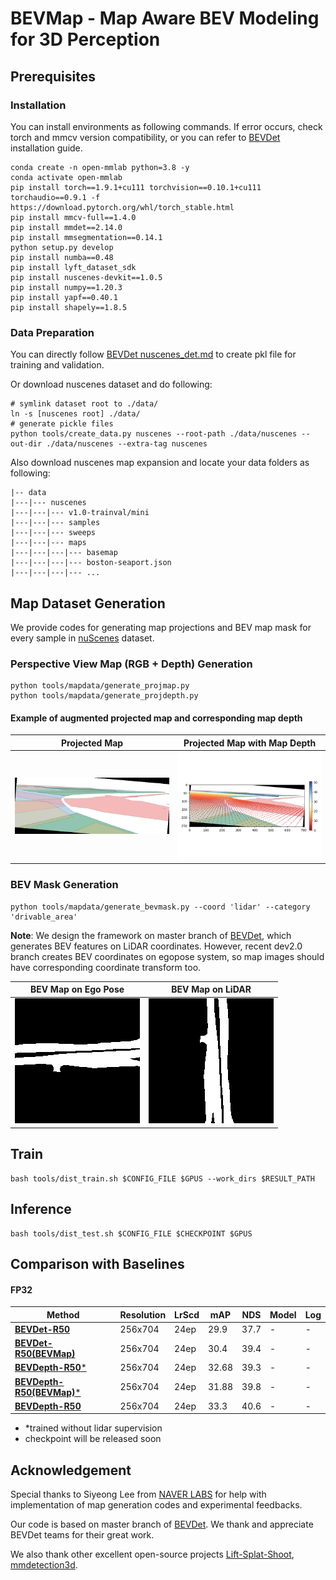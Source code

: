 # BEVMap - Map Aware BEV Modeling for 3D Perception

## Prerequisites

### Installation
 You can install environments as following commands. If error occurs, check torch and mmcv version compatibility, or you can refer to [BEVDet](https://github.com/HuangJunJie2017/BEVDet/blob/master/docs/getting_started.md) installation guide.  
```
conda create -n open-mmlab python=3.8 -y
conda activate open-mmlab
pip install torch==1.9.1+cu111 torchvision==0.10.1+cu111 torchaudio==0.9.1 -f https://download.pytorch.org/whl/torch_stable.html
pip install mmcv-full==1.4.0
pip install mmdet==2.14.0
pip install mmsegmentation==0.14.1
python setup.py develop 
pip install numba==0.48
pip install lyft_dataset_sdk
pip install nuscenes-devkit==1.0.5
pip install numpy==1.20.3
pip install yapf==0.40.1
pip install shapely==1.8.5
```

### Data Preparation
You can directly follow [BEVDet nuscenes_det.md](https://github.com/HuangJunJie2017/BEVDet/blob/dev2.0/docs/en/datasets/nuscenes_det.md) to create pkl file for training and validation. 

Or download nuscenes dataset and do following: 

```
# symlink dataset root to ./data/
ln -s [nuscenes root] ./data/
# generate pickle files 
python tools/create_data.py nuscenes --root-path ./data/nuscenes --out-dir ./data/nuscenes --extra-tag nuscenes
```

Also download nuscenes map expansion and locate your data folders as following: 
```
|-- data
|---|--- nuscenes
|---|---|--- v1.0-trainval/mini 
|---|---|--- samples 
|---|---|--- sweeps
|---|---|--- maps 
|---|---|---|--- basemap 
|---|---|---|--- boston-seaport.json
|---|---|---|--- ...
```

## Map Dataset Generation
We provide codes for generating map projections and BEV map mask for every sample in [nuScenes](https://www.nuscenes.org/?externalData=all&mapData=all&modalities=Any) dataset. 

### Perspective View Map (RGB + Depth) Generation
```
python tools/mapdata/generate_projmap.py 
python tools/mapdata/generate_projdepth.py 
```

#### Example of augmented projected map and corresponding map depth
Projected Map            |  Projected Map with Map Depth
:-------------------------:|:-------------------------:
![im1](resources/map.png)|![im2](resources/mapdepth.png)

### BEV Mask Generation 
```
python tools/mapdata/generate_bevmask.py --coord 'lidar' --category 'drivable_area'
```

__Note__: We design the framework on master branch of [BEVDet](https://github.com/HuangJunJie2017/BEVDet/tree/master), which generates BEV features on LiDAR coordinates. However, recent dev2.0 branch creates BEV coordinates on egopose system, so map images should have corresponding coordinate transform too. 

BEV Map on Ego Pose             |  BEV Map on LiDAR
:-------------------------:|:-------------------------:
![im1](resources/ego.png)|![im2](resources/lidar.png)


## Train 
```
bash tools/dist_train.sh $CONFIG_FILE $GPUS --work_dirs $RESULT_PATH 
```
## Inference 
```
bash tools/dist_test.sh $CONFIG_FILE $CHECKPOINT $GPUS
```
## Comparison with Baselines
#### FP32
| Method            |Resolution |LrScd | mAP      | NDS     |   Model | Log
|--------           |--------|--------|----------|---------|-----|-------|
| [**BEVDet-R50**](configs/bevdet/bevdet-r50.py)|256x704|24ep| 29.9     | 37.7       | - | -
| [**BEVDet-R50(BEVMap)**](configs/bevmap/bevdet-r50.py) |256x704|24ep| 30.4     | 39.4      | - | -
| [**BEVDepth-R50***](configs/bevdepth/bevdepth-r50.py) |256x704|24ep| 32.68     | 39.3      | - | -
| [**BEVDepth-R50(BEVMap)***](configs/bevmap/bevdepth-r50.py) |256x704|24ep| 31.88     | 39.8     | - | -
| [**BEVDepth-R50**](configs/bevdepth/bevdepth-r50.py) |256x704|24ep| 33.3     | 40.6      | - | -

* *trained without lidar supervision
* checkpoint will be released soon


## Acknowledgement 
Special thanks to Siyeong Lee from [NAVER LABS](https://www.naverlabs.com/) for help with implementation of map generation codes and experimental feedbacks.

Our code is based on master branch of [BEVDet](https://github.com/HuangJunJie2017/BEVDet/tree/master). We thank and appreciate BEVDet teams for their great work. 

We also thank other excellent open-source projects [Lift-Splat-Shoot](https://github.com/nv-tlabs/lift-splat-shoot), [mmdetection3d](https://github.com/open-mmlab/mmdetection3d).